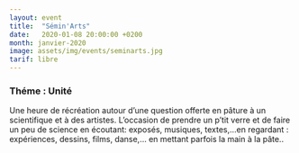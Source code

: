 ```yaml
---
layout: event
title:  "Sémin'Arts"
date:   2020-01-08 20:00:00 +0200
month: janvier-2020
image: assets/img/events/seminarts.jpg
tarif: libre
---
```


### Théme : Unité

Une heure de récréation autour d’une question offerte en pâture à un scientifique et à des artistes. L’occasion de prendre un p’tit verre et de faire un peu de science en écoutant: exposés, musiques, textes,…en regardant : expériences, dessins, films, danse,… en mettant parfois la main à la pâte..
